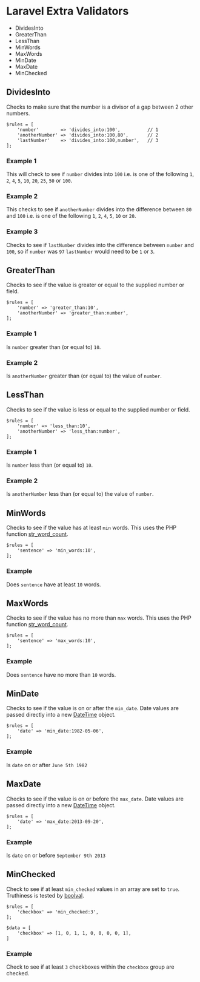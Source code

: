 # Laravel Extra Validators

* DividesInto
* GreaterThan
* LessThan
* MinWords
* MaxWords
* MinDate
* MaxDate
* MinChecked

## DividesInto

Checks to make sure that the number is a divisor of a gap between 2 other
numbers.

```
$rules = [
    'number'        => 'divides_into:100',          // 1
    'anotherNumber' => 'divides_into:100,80',       // 2
    'lastNumber'    => 'divides_into:100,number',   // 3
];
```

### Example 1

This will check to see if `number` divides into `100` i.e. is one of the
following `1`, `2`, `4`, `5`, `10`, `20`, `25`, `50` or `100`.

### Example 2

This checks to see if `anotherNumber` divides into the difference between `80`
and `100` i.e. is one of the following `1`, `2`, `4`, `5`, `10` or `20`.

### Example 3

Checks to see if `lastNumber` divides into the difference between `number` and
`100`, so if `number` was `97` `lastNumber` would need to be `1` or `3`.

## GreaterThan

Checks to see if the value is greater or equal to the supplied number or field.

```
$rules = [
    'number' => 'greater_than:10',
    'anotherNumber' => 'greater_than:number',
];
```

### Example 1

Is `number` greater than (or equal to) `10`.

### Example 2

Is `anotherNumber` greater than (or equal to) the value of `number`.

## LessThan

Checks to see if the value is less or equal to the supplied number or field.

```
$rules = [
    'number' => 'less_than:10',
    'anotherNumber' => 'less_than:number',
];
```

### Example 1

Is `number` less than (or equal to) `10`.

### Example 2

Is `anotherNumber` less than (or equal to) the value of `number`.

## MinWords

Checks to see if the value has at least `min` words. This uses the PHP function
[str_word_count](http://php.net/manual/en/function.str-word-count.php).

```
$rules = [
    'sentence' => 'min_words:10',
];
```

### Example

Does `sentence` have at least `10` words.

## MaxWords

Checks to see if the value has no more than `max` words. This uses the PHP
function [str_word_count](http://php.net/manual/en/function.str-word-count.php).

```
$rules = [
    'sentence' => 'max_words:10',
];
```

### Example

Does `sentence` have no more than `10` words.

## MinDate

Checks to see if the value is on or after the `min_date`. Date values are passed
directly into a new [DateTime](http://php.net/manual/en/datetime.construct.php)
object.

```
$rules = [
    'date' => 'min_date:1982-05-06',
];
```

### Example

Is `date` on or after `June 5th 1982`

## MaxDate

Checks to see if the value is on or before the `max_date`. Date values are
passed directly into a new
[DateTime](http://php.net/manual/en/datetime.construct.php) object.

```
$rules = [
    'date' => 'max_date:2013-09-20',
];
```

### Example

Is `date` on or before `September 9th 2013`

## MinChecked

Check to see if at least `min_checked` values in an array are set to `true`.
Truthiness is tested by
[boolval](http://php.net/manual/en/function.boolval.php).

```
$rules = [
    'checkbox' => 'min_checked:3',
];

$data = [
    'checkbox' => [1, 0, 1, 1, 0, 0, 0, 0, 1],
]
```

### Example

Check to see if at least `3` checkboxes within the `checkbox` group are checked.
